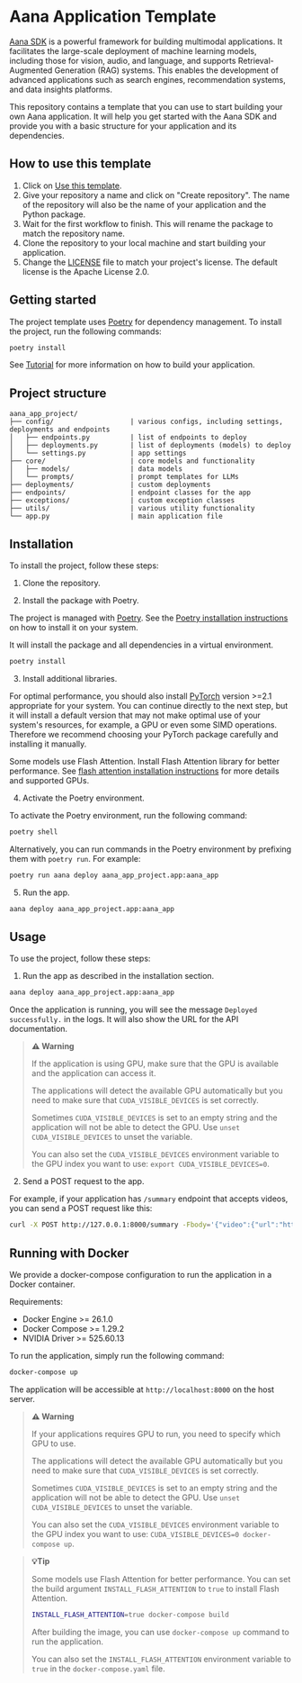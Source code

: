 # Aana Application Template

[Aana SDK](https://github.com/mobiusml/aana_sdk) is a powerful framework for building multimodal applications. It facilitates the large-scale deployment of machine learning models, including those for vision, audio, and language, and supports Retrieval-Augmented Generation (RAG) systems. This enables the development of advanced applications such as search engines, recommendation systems, and data insights platforms.

This repository contains a template that you can use to start building your own Aana application. It will help you get started with the Aana SDK and provide you with a basic structure for your application and its dependencies.

## How to use this template

1. Click on [Use this template](https://github.com/mobiusml/aana_app_template/generate).
2. Give your repository a name and click on "Create repository". The name of the repository will also be the name of your application and the Python package.
3. Wait for the first workflow to finish. This will rename the package to match the repository name.
4. Clone the repository to your local machine and start building your application.
5. Change the [LICENSE](/LICENSE) file to match your project's license. The default license is the Apache License 2.0.

## Getting started

The project template uses [Poetry](https://python-poetry.org/) for dependency management. To install the project, run the following commands:

```bash
poetry install
```

See [Tutorial](https://github.com/mobiusml/aana_sdk/blob/main/docs/tutorial.md) for more information on how to build your application.

## Project structure

```
aana_app_project/
├── config/                   | various configs, including settings, deployments and endpoints
│   ├── endpoints.py          | list of endpoints to deploy
│   ├── deployments.py        | list of deployments (models) to deploy
│   └── settings.py           | app settings
├── core/                     | core models and functionality
│   ├── models/               | data models
│   └── prompts/              | prompt templates for LLMs
├── deployments/              | custom deployments
├── endpoints/                | endpoint classes for the app
├── exceptions/               | custom exception classes
├── utils/                    | various utility functionality
└── app.py                    | main application file
```


## Installation

To install the project, follow these steps:

1. Clone the repository.

2. Install the package with Poetry.

The project is managed with [Poetry](https://python-poetry.org/docs/). See the [Poetry installation instructions](https://python-poetry.org/docs/#installation) on how to install it on your system.

It will install the package and all dependencies in a virtual environment.

```bash
poetry install
```

3. Install additional libraries.

For optimal performance, you should also install [PyTorch](https://pytorch.org/get-started/locally/) version >=2.1 appropriate for your system. You can continue directly to the next step, but it will install a default version that may not make optimal use of your system's resources, for example, a GPU or even some SIMD operations. Therefore we recommend choosing your PyTorch package carefully and installing it manually.

Some models use Flash Attention. Install Flash Attention library for better performance. See [flash attention installation instructions](https://github.com/Dao-AILab/flash-attention?tab=readme-ov-file#installation-and-features) for more details and supported GPUs.


4. Activate the Poetry environment.

To activate the Poetry environment, run the following command:

```bash
poetry shell
```

Alternatively, you can run commands in the Poetry environment by prefixing them with `poetry run`. For example:

```bash
poetry run aana deploy aana_app_project.app:aana_app
```

5. Run the app.

```bash
aana deploy aana_app_project.app:aana_app
```

## Usage

To use the project, follow these steps:

1. Run the app as described in the installation section.

```bash
aana deploy aana_app_project.app:aana_app
```

Once the application is running, you will see the message `Deployed successfully.` in the logs. It will also show the URL for the API documentation.

> **⚠️ Warning**
>
> If the application is using GPU, make sure that the GPU is available and the application can access it.
>
> The applications will detect the available GPU automatically but you need to make sure that `CUDA_VISIBLE_DEVICES` is set correctly.
> 
> Sometimes `CUDA_VISIBLE_DEVICES` is set to an empty string and the application will not be able to detect the GPU. Use `unset CUDA_VISIBLE_DEVICES` to unset the variable.
> 
> You can also set the `CUDA_VISIBLE_DEVICES` environment variable to the GPU index you want to use: `export CUDA_VISIBLE_DEVICES=0`.

2. Send a POST request to the app.

For example, if your application has `/summary` endpoint that accepts videos, you can send a POST request like this:

```bash
curl -X POST http://127.0.0.1:8000/summary -Fbody='{"video":{"url":"https://www.youtube.com/watch?v=VhJFyyukAzA"}}'
```

## Running with Docker

We provide a docker-compose configuration to run the application in a Docker container.

Requirements:

- Docker Engine >= 26.1.0
- Docker Compose >= 1.29.2
- NVIDIA Driver >= 525.60.13

To run the application, simply run the following command:

```bash
docker-compose up
```

The application will be accessible at `http://localhost:8000` on the host server.


> **⚠️ Warning**
>
> If your applications requires GPU to run, you need to specify which GPU to use.
>
> The applications will detect the available GPU automatically but you need to make sure that `CUDA_VISIBLE_DEVICES` is set correctly.
> 
> Sometimes `CUDA_VISIBLE_DEVICES` is set to an empty string and the application will not be able to detect the GPU. Use `unset CUDA_VISIBLE_DEVICES` to unset the variable.
> 
> You can also set the `CUDA_VISIBLE_DEVICES` environment variable to the GPU index you want to use: `CUDA_VISIBLE_DEVICES=0 docker-compose up`.


> **💡Tip**
>
> Some models use Flash Attention for better performance. You can set the build argument `INSTALL_FLASH_ATTENTION` to `true` to install Flash Attention. 
>
> ```bash
> INSTALL_FLASH_ATTENTION=true docker-compose build
> ```
>
> After building the image, you can use `docker-compose up` command to run the application.
>
> You can also set the `INSTALL_FLASH_ATTENTION` environment variable to `true` in the `docker-compose.yaml` file.
